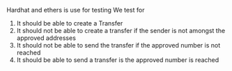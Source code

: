 Hardhat and ethers is use for testing
We test for 
1. It should be able to create a Transfer
2. It should not be able to create a transfer if the sender is not amongst the approved addresses
3. It should not be able to send the transfer if the approved number is not reached
4. It should be able to send a transfer is the approved number is reached

